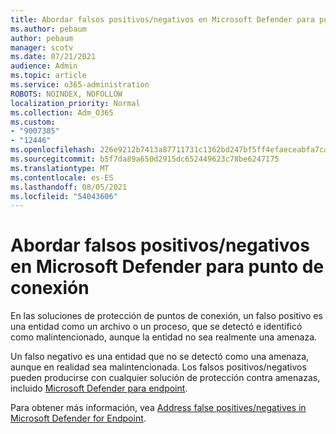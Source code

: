 ```yaml
---
title: Abordar falsos positivos/negativos en Microsoft Defender para punto de conexión
ms.author: pebaum
author: pebaum
manager: scotv
ms.date: 07/21/2021
audience: Admin
ms.topic: article
ms.service: o365-administration
ROBOTS: NOINDEX, NOFOLLOW
localization_priority: Normal
ms.collection: Adm_O365
ms.custom:
- "9007385"
- "12446"
ms.openlocfilehash: 226e9212b7413a87711731c1362bd247bf5ff4efaeceabfa7caf31d0a97b8ede
ms.sourcegitcommit: b5f7da89a650d2915dc652449623c78be6247175
ms.translationtype: MT
ms.contentlocale: es-ES
ms.lasthandoff: 08/05/2021
ms.locfileid: "54043606"
---
```

# <a name="address-false-positivesnegatives-in-microsoft-defender-for-endpoint"></a>Abordar falsos positivos/negativos en Microsoft Defender para punto de conexión

En las soluciones de protección de puntos de conexión, un falso positivo es una entidad como un archivo o un proceso, que se detectó e identificó como malintencionado, aunque la entidad no sea realmente una amenaza. 

Un falso negativo es una entidad que no se detectó como una amenaza, aunque en realidad sea malintencionada. Los falsos positivos/negativos pueden producirse con cualquier solución de protección contra amenazas, incluido [Microsoft Defender para endpoint](/microsoft-365/security/defender-endpoint/microsoft-defender-endpoint).

Para obtener más información, vea [Address false positives/negatives in Microsoft Defender for Endpoint](/microsoft-365/security/defender-endpoint/defender-endpoint-false-positives-negatives).
